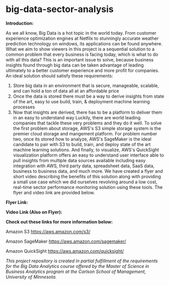 # big-data-sector-analysis

**Introduction:**

As we all know, Big Data is a hot topic in the world today.  From customer experience optimization engines at Netfilx to stunningly accurate weather prediction technology on windows, its applications can be found anywhere.  What we aim to show viewers in this project is a sequential solution to a common problem that every business is facing today, which is what to do with all this data?  This is an important issue to solve, because business insights found through big data can be taken advantage of leading ultimately to a better customer experience and more profit for companies.  An ideal solution should satisfy these requirements:
  1) Store big data in an environment that is secure, manageable, scalable, and can hold a ton of data all at an affordable price
  2) Once the data is stored there must be a way to derive insights from state of the art, easy to use build, train, & deployment machine learning processes
  3) Now that insights are derived, there has to be a platform to deliver them in an easy to understand way
Luckily, there are world leading companies that tackle these very problems and they do it well.  To solve the first problem about storage, AWS's S3 simple storage system is the premier cloud storage and mangement platform.  For problem number two, once its stored how to analyze, AWS's SageMaker is the ideal candidate to pair with S3 to build, train, and deploy state of the art machine learning solutions.  And finally, to visualize, AWS's QuickSight visualization platform offers an easy to understand user interface able to pull insights from multiple data sources available including easy integration with AWS, third party data, spreadsheet data, SaaS data, business to business data, and much more.  We have created a flyer and short video describing the benefits of this solution along with providing a small use case which we did ourselves revolving around a low cost, real-time sector performance monitoring solution using these tools. The flyer and video link are provided below.

**Flyer Link:**

**Video Link (Also on Flyer):**


**Check out these links for more information below:**

Amazon S3
https://aws.amazon.com/s3/

Amazon SageMaker
https://aws.amazon.com/sagemaker/

Amazon QuickSight
https://aws.amazon.com/quicksight/



*This project repository is created in partial fulfillment of the requirements for the Big Data Analytics course offered by the Master of Science in Business Analytics program at the Carlson School of Management, University of Minnesota.*
